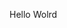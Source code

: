 Hello Wolrd






































































































































































































































































































































































































































































































































































































































































































































































































































































































































































































































































































































































































































































































































































































































































































































































































